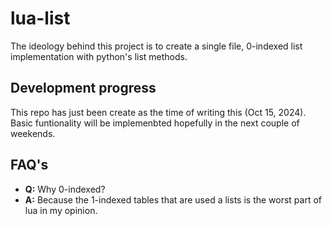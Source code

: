 # lua-list
The ideology behind this project is to create a single file, 0-indexed list implementation with python's list methods.

## Development progress

This repo has just been create as the time of writing this (Oct 15, 2024).
Basic funtionality will be implemenbted hopefully in the next couple of weekends.


## FAQ's
- **Q:** Why 0-indexed?
- **A:** Because the 1-indexed tables that are used a lists is the worst part of lua in my opinion.

